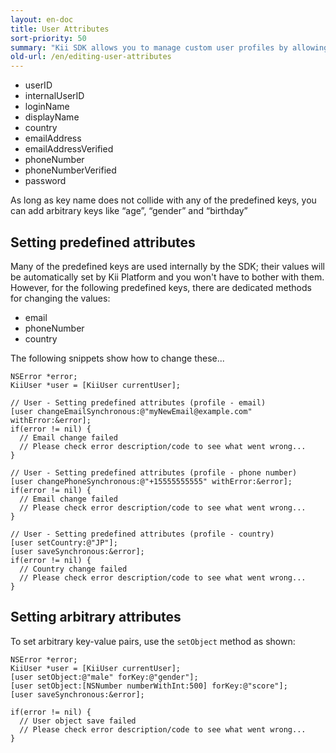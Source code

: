 ```yaml
---
layout: en-doc
title: User Attributes
sort-priority: 50
summary: "Kii SDK allows you to manage custom user profiles by allowing arbitrary key-value pairs for any KiiUser. Also, by default, KiiUser has the following predefined keys:"
old-url: /en/editing-user-attributes
---
```

* userID
* internalUserID
* loginName
* displayName
* country
* emailAddress
* emailAddressVerified
* phoneNumber
* phoneNumberVerified
* password

As long as key name does not collide with any of the predefined keys, you can
add arbitrary keys like “age”, “gender” and “birthday”

## Setting predefined attributes

Many of the predefined keys are used internally by the SDK; their values will
be automatically set by Kii Platform and you won't have to bother with them.
However, for the following predefined keys, there are dedicated methods for
changing the values:

* email
* phoneNumber
* country

The following snippets show how to change these...

```objc
NSError *error;
KiiUser *user = [KiiUser currentUser];

// User - Setting predefined attributes (profile - email)
[user changeEmailSynchronous:@"myNewEmail@example.com" withError:&error];
if(error != nil) {
  // Email change failed
  // Please check error description/code to see what went wrong...
}

// User - Setting predefined attributes (profile - phone number)
[user changePhoneSynchronous:@"+15555555555" withError:&error];
if(error != nil) {
  // Email change failed
  // Please check error description/code to see what went wrong...
}

// User - Setting predefined attributes (profile - country)
[user setCountry:@"JP"];
[user saveSynchronous:&error];
if(error != nil) {
  // Country change failed
  // Please check error description/code to see what went wrong...
}
```

## Setting arbitrary attributes

To set arbitrary key-value pairs, use the `setObject` method as shown:

```objc
NSError *error;
KiiUser *user = [KiiUser currentUser];
[user setObject:@"male" forKey:@"gender"];
[user setObject:[NSNumber numberWithInt:500] forKey:@"score"];
[user saveSynchronous:&error];

if(error != nil) {
  // User object save failed
  // Please check error description/code to see what went wrong...
}
```

